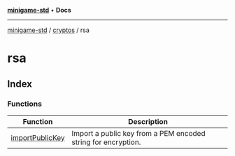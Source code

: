 [**minigame-std**](../../../../README.md) • **Docs**

***

[minigame-std](../../../../README.md) / [cryptos](../../README.md) / rsa

# rsa

## Index

### Functions

| Function | Description |
| ------ | ------ |
| [importPublicKey](functions/importPublicKey.md) | Import a public key from a PEM encoded string for encryption. |
